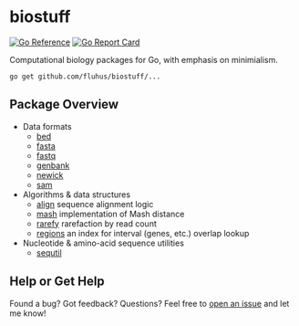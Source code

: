 biostuff
========

[![Go Reference](https://pkg.go.dev/badge/github.com/fluhus/biostuff.svg)](https://pkg.go.dev/github.com/fluhus/biostuff)
[![Go Report Card](https://goreportcard.com/badge/github.com/fluhus/biostuff)](https://goreportcard.com/report/github.com/fluhus/biostuff)

Computational biology packages for Go, with emphasis on minimialism.

```
go get github.com/fluhus/biostuff/...
```

Package Overview
----------------

* Data formats
  * [bed](https://pkg.go.dev/github.com/fluhus/biostuff/formats/bed)
  * [fasta](https://pkg.go.dev/github.com/fluhus/biostuff/formats/fasta)
  * [fastq](https://pkg.go.dev/github.com/fluhus/biostuff/formats/fastq)
  * [genbank](https://pkg.go.dev/github.com/fluhus/biostuff/formats/genbank)
  * [newick](https://pkg.go.dev/github.com/fluhus/biostuff/formats/newick)
  * [sam](https://pkg.go.dev/github.com/fluhus/biostuff/formats/sam)
* Algorithms & data structures
  * [align](https://pkg.go.dev/github.com/fluhus/biostuff/align)
    sequence alignment logic
  * [mash](https://pkg.go.dev/github.com/fluhus/biostuff/mash/v2)
    implementation of Mash distance
  * [rarefy](https://pkg.go.dev/github.com/fluhus/biostuff/rarefy)
    rarefaction by read count
  * [regions](https://pkg.go.dev/github.com/fluhus/biostuff/regions)
    an index for interval (genes, etc.) overlap lookup
* Nucleotide & amino-acid sequence utilities
  * [sequtil](https://pkg.go.dev/github.com/fluhus/biostuff/sequtil)

Help or Get Help
----------------

Found a bug? Got feedback? Questions? Feel free to
[open an issue](https://github.com/fluhus/biostuff/issues/new)
and let me know!
